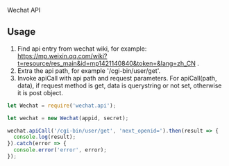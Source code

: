 Wechat API

## Usage

1. Find api entry from wechat wiki, for example: https://mp.weixin.qq.com/wiki?t=resource/res_main&id=mp1421140840&token=&lang=zh_CN .
2. Extra the api path, for example '/cgi-bin/user/get'.
3. Invoke apiCall with api path and request parameters. For apiCall(path, data), if request method is get, data is querystring or not set, otherwise it is post object.

```js
let Wechat = require('wechat.api');

let wechat = new Wechat(appid, secret);

wechat.apiCall('/cgi-bin/user/get', 'next_openid=').then(result => {
  console.log(result);
}).catch(error => {
  console.error('error', error);
});
```
